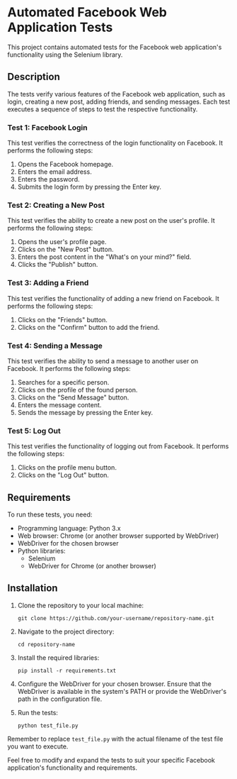 # Automated Facebook Web Application Tests

This project contains automated tests for the Facebook web application's functionality using the Selenium library.

## Description

The tests verify various features of the Facebook web application, such as login, creating a new post, adding friends, and sending messages. Each test executes a sequence of steps to test the respective functionality.

### Test 1: Facebook Login

This test verifies the correctness of the login functionality on Facebook. It performs the following steps:

1. Opens the Facebook homepage.
2. Enters the email address.
3. Enters the password.
4. Submits the login form by pressing the Enter key.

### Test 2: Creating a New Post

This test verifies the ability to create a new post on the user's profile. It performs the following steps:

1. Opens the user's profile page.
2. Clicks on the "New Post" button.
3. Enters the post content in the "What's on your mind?" field.
4. Clicks the "Publish" button.

### Test 3: Adding a Friend

This test verifies the functionality of adding a new friend on Facebook. It performs the following steps:

1. Clicks on the "Friends" button.
2. Clicks on the "Confirm" button to add the friend.

### Test 4: Sending a Message

This test verifies the ability to send a message to another user on Facebook. It performs the following steps:

1. Searches for a specific person.
2. Clicks on the profile of the found person.
3. Clicks on the "Send Message" button.
4. Enters the message content.
5. Sends the message by pressing the Enter key.

### Test 5: Log Out

This test verifies the functionality of logging out from Facebook. It performs the following steps:

1. Clicks on the profile menu button.
2. Clicks on the "Log Out" button.

## Requirements

To run these tests, you need:

- Programming language: Python 3.x
- Web browser: Chrome (or another browser supported by WebDriver)
- WebDriver for the chosen browser
- Python libraries:
  - Selenium
  - WebDriver for Chrome (or another browser)

## Installation

1. Clone the repository to your local machine:

   ```shell
   git clone https://github.com/your-username/repository-name.git
   ```

2. Navigate to the project directory:

   ```shell
   cd repository-name
   ```

3. Install the required libraries:

   ```shell
   pip install -r requirements.txt
   ```

4. Configure the WebDriver for your chosen browser. Ensure that the WebDriver is available in the system's PATH or provide the WebDriver's path in the configuration file.

5. Run the tests:

   ```shell
   python test_file.py
   ```

Remember to replace `test_file.py` with the actual filename of the test file you want to execute.

Feel free to modify and expand the tests to suit your specific Facebook application's functionality and requirements.
